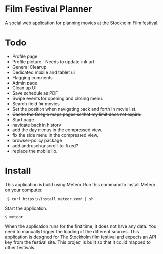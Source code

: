 Film Festival Planner
=====================

A social web application for planning movies at the Stockholm Film festival.

Todo
===============

* Profile page
 * Profile picture - Needs to update link url
 * General Cleanup
* Dedicated mobile and tablet ui
* Flagging comments
* Admin page
* Clean up UI
* Save schedule as PDF
 * Swipe events for opening and closing menu.
* Search field for movies
* Set the position when navigating back and forth in movie list.
* ~~Cache the Google maps pages so that my limit does not expire.~~
* Start page
* navigate back in history
* add the day menus in the compressed view.
* fix the side menu in the compressed view.
* browser-policy package
* add andruschka:scroll-to-fixed?
* replace the mobile lib.


Install
=======

This application is build using Meteor. Run this command to install Meteor on your computer:

```
 $ curl https://install.meteor.com/ | sh
```


Start the application.

```
$ meteor
```

When the application runs for the first time, it does not have any data. You need to manually trigger the loading of the different sources.
This application is designed for The Stockholm film festival and expects an API key from the festival site. This project is built so that it could mapped to other festivals. 

